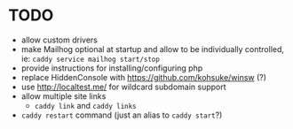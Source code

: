 # TODO
- allow custom drivers
- make Mailhog optional at startup and allow to be individually controlled, ie: `caddy service mailhog start/stop`
- provide instructions for installing/configuring php
- replace HiddenConsole with https://github.com/kohsuke/winsw (?)
- use http://localtest.me/ for wildcard subdomain support
- allow multiple site links
  - `caddy link` and `caddy links`
- `caddy restart` command (just an alias to `caddy start`?)
